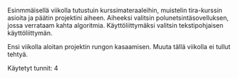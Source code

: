 Esinmmäisellä viikolla tutustuin kurssimateraaleihin, muistelin tira-kurssin asioita ja päätin projektini aiheen.
Aiheeksi valitsin polunetsintäsovelluksen, jossa verrataam kahta algoritmia. Käyttöliittymäksi valitsin tekstipohjaisen käyttöliittymän. 

Ensi viikolla aloitan projektin rungon kasaamisen.
Muuta tällä viikolla ei tullut tehtyä.

Käytetyt tunnit: 4
